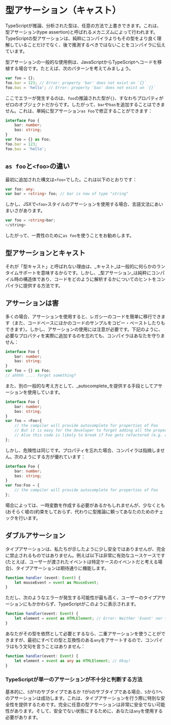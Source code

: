 # 型アサーション（キャスト）

TypeScriptが推論、分析された型は、任意の方法で上書きできます。これは、型アサーション\(type assertion\)と呼ばれるメカニズムによって行われます。TypeScriptの型アサーションは、純粋にコンパイラよりもその型をより良く理解していることだけでなく、後で推測するべきではないことをコンパイラに伝えています。

型アサーションの一般的な使用例は、JavaScriptからTypeScriptへコードを移植する場合です。たとえば、次のパターンを考えてみましょう。

```typescript
var foo = {};
foo.bar = 123; // Error: property 'bar' does not exist on `{}`
foo.bas = 'hello'; // Error: property 'bas' does not exist on `{}`
```

ここでエラーが発生するのは、`foo`の推論された型が`{}`、すなわちプロパティがゼロのオブジェクトだからです。したがって、`bar`や`bas`を追加することはできません。これは、単純に型アサーション`as Foo`で修正することができます：

```typescript
interface Foo {
    bar: number;
    bas: string;
}
var foo = {} as Foo;
foo.bar = 123;
foo.bas = 'hello';
```

## `as foo`と`<foo>`の違い

最初に追加された構文は`<foo>`でした。これは以下のとおりです：

```typescript
var foo: any;
var bar = <string> foo; // bar is now of type "string"
```

しかし、JSXで`<foo>`スタイルのアサーションを使用する場合、言語文法にあいまいさがあります。

```typescript
var foo = <string>bar;
</string>
```

したがって、一貫性のために`as foo`を使うことをお勧めします。

## 型アサーションとキャスト

それが「型キャスト」と呼ばれない理由は、_キャスト_は一般的に何らかのランタイムサポートを意味するからです。しかし、_型アサーション_は純粋にコンパイル時の構造体であり、コードをどのように解析するかについてのヒントをコンパイラに提供する方法です。

## アサーションは害

多くの場合、アサーションを使用すると、レガシーのコードを簡単に移行できます（また、コードベースにほかのコードのサンプルをコピー・ペーストしたりもできます）。しかし、アサーションの使用には注意が必要です。下記のように、必要なプロパティを実際に追加するのを忘れても、コンパイラはあなたを守りません：

```typescript
interface Foo {
    bar: number;
    bas: string;
}
var foo = {} as Foo;
// ahhhh .... forget something?
```

また、別の一般的な考え方として、_autocomplete_を提供する手段としてアサーションを使用しています。

```typescript
interface Foo {
    bar: number;
    bas: string;
}
var foo = <Foo>{
    // the compiler will provide autocomplete for properties of Foo
    // But it is easy for the developer to forget adding all the properties
    // Also this code is likely to break if Foo gets refactored (e.g. a new property added)
};
```

しかし、危険性は同じです。プロパティを忘れた場合、コンパイラは指摘しません。次のようにする方が優れています：

```typescript
interface Foo {
    bar: number;
    bas: string;
}
var foo:Foo = {
    // the compiler will provide autocomplete for properties of Foo
};
```

場合によっては、一時変数を作成する必要があるかもしれませんが、少なくとも\(おそらく嘘の\)約束をしておらず、代わりに型推論に頼ってあなたのためのチェックを行います。

## ダブルアサーション

タイプアサーションは、私たちが示したように少し安全ではありませんが、完全に禁止されるものではありません。例えば以下は非常に有効なユースケースです\(たとえば、ユーザーが渡されたイベントは特定ケースのイベントだと考える場合\)、タイプアサーションは期待通りに機能します。

```typescript
function handler (event: Event) {
    let mouseEvent = event as MouseEvent;
}
```

ただし、次のようなエラーが発生する可能性が最も高く、ユーザーのタイプアサーションにもかかわらず、TypeScriptがこのように表示されます。

```typescript
function handler(event: Event) {
    let element = event as HTMLElement; // Error: Neither 'Event' nor type 'HTMLElement' is assignable to the other
}
```

あなたがその型を依然として必要とするなら、二重アサーションを使うことができますが、最初にすべての型と互換性のある`any`をアサートするので、コンパイラはもう文句を言うことはありません：

```typescript
function handler(event: Event) {
    let element = event as any as HTMLElement; // Okay!
}
```

### TypeScriptが単一のアサーションが不十分と判断する方法

基本的に、`S`が`T`のサブタイプであるか `T`が`S`のサブタイプである場合、`S`から`T`へのアサーションは成功します。これは、タイプアサーションを行う際に特別な安全性を提供するためです。完全に任意の型アサーションは非常に安全でない可能性があります。そして、安全でない状態にするために、あなたは`any`を使用する必要があります。

